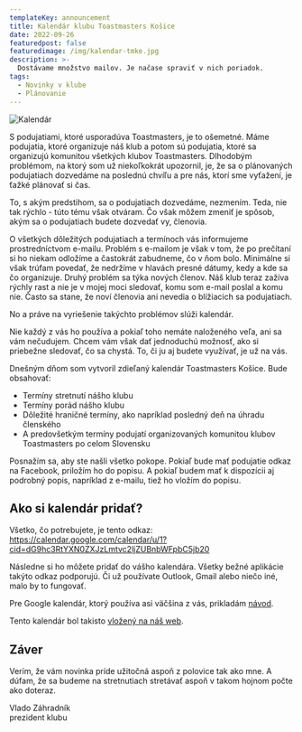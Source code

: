 ```yaml
---
templateKey: announcement
title: Kalendár klubu Toastmasters Košice
date: 2022-09-26
featuredpost: false
featuredimage: /img/kalendar-tmke.jpg
description: >-
  Dostávame množstvo mailov. Je načase spraviť v nich poriadok.
tags:
  - Novinky v klube
  - Plánovanie
---
```


![Kalendár](/img/kalendar-tmke.jpg)

S podujatiami, ktoré usporadúva Toastmasters, je to ošemetné. Máme podujatia, ktoré organizuje náš klub a potom sú podujatia, ktoré sa organizujú komunitou všetkých klubov Toastmasters. Dlhodobým problémom, na ktorý som už niekoľkokrát upozornil, je, že sa o plánovaných podujatiach dozvedáme na poslednú chvíľu a pre nás, ktorí sme vyťažení, je ťažké plánovať si čas.

To, s akým predstihom, sa o podujatiach dozvedáme, nezmením. Teda, nie tak rýchlo - túto tému však otváram. Čo však môžem zmeniť je spôsob, akým sa o podujatiach budete dozvedať vy, členovia.

O všetkých dôležitých podujatiach a termínoch vás informujeme prostredníctvom e-mailu. Problém s e-mailom je však v tom, že po prečítaní si ho niekam odložíme a častokrát zabudneme, čo v ňom bolo. Minimálne si však trúfam povedať, že nedržíme v hlavách presné dátumy, kedy a kde sa čo organizuje. Druhý problém sa týka nových členov. Náš klub teraz zažíva rýchly rast a nie je v mojej moci sledovať, komu som e-mail poslal a komu nie. Často sa stane, že noví členovia ani nevedia o blížiacich sa podujatiach.

No a práve na vyriešenie takýchto problémov slúži kalendár.

Nie každý z vás ho používa a pokiaľ toho nemáte naloženého veľa, ani sa vám nečudujem. Chcem vám však dať jednoduchú možnosť, ako si priebežne sledovať, čo sa chystá. To, či ju aj budete využívať, je už na vás.

Dnešným dňom som vytvoril zdieľaný kalendár Toastmasters Košice. Bude obsahovať:
- Termíny stretnutí nášho klubu
- Termíny porád nášho klubu
- Dôležité hraničné termíny, ako napríklad posledný deň na úhradu členského
- A predovšetkým termíny podujatí organizovaných komunitou klubov Toastmasters po celom Slovensku

Posnažím sa, aby ste našli všetko pokope. Pokiaľ bude mať podujatie odkaz na Facebook, priložím ho do popisu. A pokiaľ budem mať k dispozícii aj podrobný popis, napríklad z e-mailu, tiež ho vložím do popisu.

## Ako si kalendár pridať?
Všetko, čo potrebujete, je tento odkaz:<br/>
https://calendar.google.com/calendar/u/1?cid=dG9hc3RtYXN0ZXJzLmtvc2ljZUBnbWFpbC5jb20

Následne si ho môžete pridať do vášho kalendára. Všetky bežné aplikácie takýto odkaz podporujú. Či už používate Outlook, Gmail alebo niečo iné, malo by to fungovať.

Pre Google kalendár, ktorý používa asi väčšina z vás, prikladám [návod](https://support.google.com/calendar/answer/37100?hl=sk&ref_topic=10510447).

Tento kalendár bol takisto [vložený na náš web](https://www.toastmasterskosice.sk/kalendar).

## Záver
Verím, že vám novinka príde užitočná aspoň z polovice tak ako mne. A dúfam, že sa budeme na stretnutiach stretávať aspoň v takom hojnom počte ako doteraz.

Vlado Záhradník<br/>
prezident klubu
